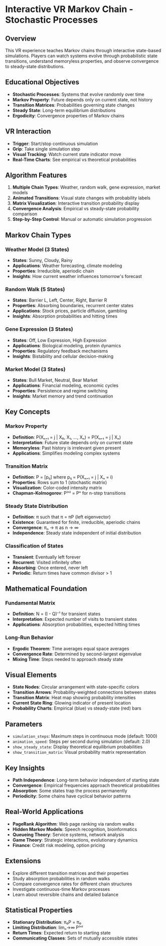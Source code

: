 # Interactive VR Markov Chain - Stochastic Processes

## Overview
This VR experience teaches Markov chains through interactive state-based simulations. Players can watch systems evolve through probabilistic state transitions, understand memoryless properties, and observe convergence to steady-state distributions.

## Educational Objectives
- **Stochastic Processes**: Systems that evolve randomly over time
- **Markov Property**: Future depends only on current state, not history
- **Transition Matrices**: Probabilities governing state changes
- **Steady State**: Long-term equilibrium distributions
- **Ergodicity**: Convergence properties of Markov chains

## VR Interaction
- **Trigger**: Start/stop continuous simulation
- **Grip**: Take single simulation step
- **Visual Tracking**: Watch current state indicator move
- **Real-Time Charts**: See empirical vs theoretical probabilities

## Algorithm Features
1. **Multiple Chain Types**: Weather, random walk, gene expression, market models
2. **Animated Transitions**: Visual state changes with probability labels
3. **Matrix Visualization**: Interactive transition probability display
4. **Convergence Analysis**: Empirical vs steady-state probability comparison
5. **Step-by-Step Control**: Manual or automatic simulation progression

## Markov Chain Types

### Weather Model (3 States)
- **States**: Sunny, Cloudy, Rainy
- **Applications**: Weather forecasting, climate modeling
- **Properties**: Irreducible, aperiodic chain
- **Insights**: How current weather influences tomorrow's forecast

### Random Walk (5 States)
- **States**: Barrier L, Left, Center, Right, Barrier R
- **Properties**: Absorbing boundaries, recurrent center states
- **Applications**: Stock prices, particle diffusion, gambling
- **Insights**: Absorption probabilities and hitting times

### Gene Expression (3 States)
- **States**: Off, Low Expression, High Expression
- **Applications**: Biological modeling, protein dynamics
- **Properties**: Regulatory feedback mechanisms
- **Insights**: Bistability and cellular decision-making

### Market Model (3 States)
- **States**: Bull Market, Neutral, Bear Market
- **Applications**: Financial modeling, economic cycles
- **Properties**: Persistence and regime switching
- **Insights**: Market memory and trend continuation

## Key Concepts

### Markov Property
- **Definition**: P(Xₙ₊₁ = j | X₀, X₁, ..., Xₙ) = P(Xₙ₊₁ = j | Xₙ)
- **Interpretation**: Future state depends only on current state
- **Memoryless**: Past history is irrelevant given present
- **Applications**: Simplifies modeling complex systems

### Transition Matrix
- **Definition**: P = [pᵢⱼ] where pᵢⱼ = P(Xₙ₊₁ = j | Xₙ = i)
- **Properties**: Rows sum to 1 (stochastic matrix)
- **Visualization**: Color-coded intensity matrix
- **Chapman-Kolmogorov**: P⁽ⁿ⁾ = Pⁿ for n-step transitions

### Steady State Distribution
- **Definition**: π such that π = πP (left eigenvector)
- **Existence**: Guaranteed for finite, irreducible, aperiodic chains
- **Convergence**: πₙ → π as n → ∞
- **Independence**: Steady state independent of initial distribution

### Classification of States
- **Transient**: Eventually left forever
- **Recurrent**: Visited infinitely often
- **Absorbing**: Once entered, never left
- **Periodic**: Return times have common divisor > 1

## Mathematical Foundation

### Fundamental Matrix
- **Definition**: N = (I - Q)⁻¹ for transient states
- **Interpretation**: Expected number of visits to transient states
- **Applications**: Absorption probabilities, expected hitting times

### Long-Run Behavior
- **Ergodic Theorem**: Time averages equal space averages
- **Convergence Rate**: Determined by second-largest eigenvalue
- **Mixing Time**: Steps needed to approach steady state

## Visual Elements
- **State Nodes**: Circular arrangement with state-specific colors
- **Transition Arrows**: Probability-weighted connections between states
- **Transition Matrix**: Heat map showing probability intensities
- **Current State Ring**: Glowing indicator of present location
- **Probability Charts**: Empirical (blue) vs steady-state (red) bars

## Parameters
- `simulation_steps`: Maximum steps in continuous mode (default: 1000)
- `animation_speed`: Steps per second during simulation (default: 2.0)
- `show_steady_state`: Display theoretical equilibrium probabilities
- `show_transition_matrix`: Visual probability matrix representation

## Key Insights
- **Path Independence**: Long-term behavior independent of starting state
- **Convergence**: Empirical frequencies approach theoretical probabilities
- **Absorption**: Some states trap the process permanently
- **Periodicity**: Some chains have cyclical behavior patterns

## Real-World Applications
- **PageRank Algorithm**: Web page ranking via random walks
- **Hidden Markov Models**: Speech recognition, bioinformatics
- **Queueing Theory**: Service systems, network analysis
- **Game Theory**: Strategic interactions, evolutionary dynamics
- **Finance**: Credit risk modeling, option pricing

## Extensions
- Explore different transition matrices and their properties
- Study absorption probabilities in random walks
- Compare convergence rates for different chain structures
- Investigate continuous-time Markov processes
- Learn about reversible chains and detailed balance

## Statistical Properties
- **Stationary Distribution**: π₀P = π₀
- **Limiting Distribution**: limₙ→∞ P⁽ⁿ⁾
- **Return Times**: Expected return to starting state
- **Communicating Classes**: Sets of mutually accessible states